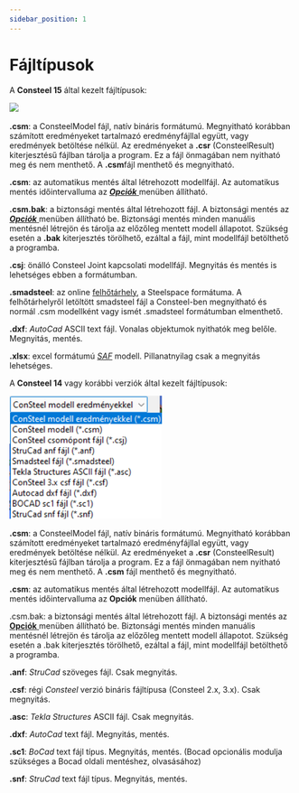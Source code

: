 ```yaml
---
sidebar_position: 1
---
```

# Fájltípusok

<!-- wp:paragraph -->

A **Consteel 15** által kezelt fájltípusok:

<!-- /wp:paragraph -->

<!-- wp:image {"align":"left","id":32506,"width":199,"height":110,"sizeSlug":"full","linkDestination":"media"} -->

[![](https://consteelsoftware.com/wp-content/uploads/2022/02/fajltipusok_v15.png)](./img/wp-content-uploads-2022-02-fajltipusok_v15.png)

<!-- /wp:image -->

<!-- wp:paragraph -->

**.csm**: a ConsteelModel fájl, natív bináris formátumú. Megnyitható korábban számított eredményeket tartalmazó eredményfájllal együtt, vagy eredmények betöltése nélkül. Az eredményeket a **.csr** (ConsteelResult) kiterjesztésű fájlban tárolja a program. Ez a fájl önmagában nem nyitható meg és nem menthető. A **.csm**fájl menthető és megnyitható.

<!-- /wp:paragraph -->

<!-- wp:paragraph -->

**.csm**: az automatikus mentés által létrehozott modellfájl. Az automatikus mentés időintervalluma az [_**Opciók**_ ](../1_0_general-description/1_2_the-main-window#opciók-menü)menüben állítható.

<!-- /wp:paragraph -->

<!-- wp:paragraph -->

**.csm.bak**: a biztonsági mentés által létrehozott fájl. A biztonsági mentés az [_**Opciók**_ ](../1_0_general-description/1_2_the-main-window.md#opciók-menü)menüben állítható be. Biztonsági mentés minden manuális mentésnél létrejön és tárolja az előzőleg mentett modell állapotot. Szükség esetén a **.bak** kiterjesztés törölhető, ezáltal a fájl, mint modellfájl betölthető a programba.

<!-- /wp:paragraph -->

<!-- wp:paragraph -->

**.csj**: önálló Consteel Joint kapcsolati modellfájl. Megnyitás és mentés is lehetséges ebben a formátumban.

<!-- /wp:paragraph -->

<!-- wp:paragraph -->

**.smadsteel**: az online [felhőtárhely](../2_0_file-handling/2_2_cloud-save-and-sharing-models.md#felhőtárhely-szolgáltatások), a Steelspace formátuma. A felhőtárhelyről letöltött smadsteel fájl a Consteel-ben megnyitható és normál .csm modellként vagy ismét .smadsteel formátumban elmenthető.

<!-- /wp:paragraph -->

<!-- wp:paragraph -->

**.dxf**: _AutoCad_ ASCII text fájl. Vonalas objektumok nyithatók meg belőle. Megnyitás, mentés.

<!-- /wp:paragraph -->

<!-- wp:paragraph -->

**.xlsx**: excel formátumú [_SAF_](https://www.saf.guide/en/stable/getting-started/what-is-saf.html) modell. Pillanatnyilag csak a megnyitás lehetséges.

<!-- /wp:paragraph -->

<!-- wp:spacer {"height":"10px","editorskit":{"devices":false,"desktop":true,"tablet":true,"mobile":true,"loggedin":true,"loggedout":true,"acf_visibility":"","acf_field":"","acf_condition":"","acf_value":"","migrated":false,"unit_test":false},"editorskit_typography":{"name":"","family":"","weight":""},"extUtilities":[]} -->

<!-- /wp:spacer -->

<!-- wp:paragraph -->

A **Consteel 14** vagy korábbi verziók által kezelt fájltípusok:

<!-- /wp:paragraph -->

<!-- wp:image {"align":"left","id":32020,"width":203,"height":164,"sizeSlug":"full","linkDestination":"none"} -->

![](./img/wp-content-uploads-2022-01-fajltipusok_v14.png)

<!-- /wp:image -->

<!-- wp:paragraph -->

**.csm**: a ConsteelModel fájl, natív bináris formátumú. Megnyitható korábban számított eredményeket tartalmazó eredményfájllal együtt, vagy eredmények betöltése nélkül. Az eredményeket a **.csr** (ConsteelResult) kiterjesztésű fájlban tárolja a program. Ez a fájl önmagában nem nyitható meg és nem menthető. A **.csm** fájl menthető és megnyitható.

<!-- /wp:paragraph -->

<!-- wp:paragraph -->

**.csm**: az automatikus mentés által létrehozott modellfájl. Az automatikus mentés időintervalluma az **Opciók** menüben állítható.

<!-- /wp:paragraph -->

<!-- wp:paragraph -->

.csm.bak: a biztonsági mentés által létrehozott fájl. A biztonsági mentés az [**Opciók** ](../1_0_general-description/1_2_the-main-window.md#opciók-menü) menüben állítható be. Biztonsági mentés minden manuális mentésnél létrejön és tárolja az előzőleg mentett modell állapotot. Szükség esetén a .bak kiterjesztés törölhető, ezáltal a fájl, mint modellfájl betölthető a programba.

<!-- /wp:paragraph -->

<!-- wp:paragraph -->

**.anf**: _StruCad_ szöveges fájl. Csak megnyitás.

<!-- /wp:paragraph -->

<!-- wp:paragraph -->

**.csf**: régi _Consteel_ verzió bináris fájltípusa (Consteel 2.x, 3.x). Csak megnyitás.

<!-- /wp:paragraph -->

<!-- wp:paragraph -->

**.asc**: _Tekla Structures_ ASCII fájl. Csak megnyitás.

<!-- /wp:paragraph -->

<!-- wp:paragraph -->

**.dxf**: _AutoCad_ text fájl. Megnyitás, mentés.

<!-- /wp:paragraph -->

<!-- wp:paragraph -->

**.sc1**: _BoCad_ text fájl típus. Megnyitás, mentés. (Bocad opcionális modulja szükséges a Bocad oldali mentéshez, olvasásához)

<!-- /wp:paragraph -->

<!-- wp:paragraph -->

**.snf**: _StruCad_ text fájl típus. Megnyitás, mentés.

<!-- /wp:paragraph -->
